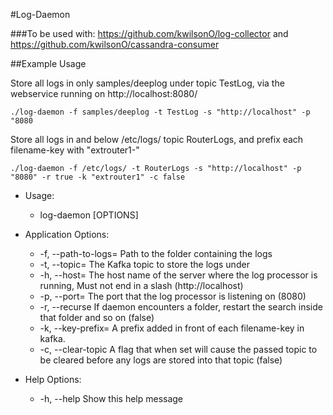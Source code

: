 #Log-Daemon

###To be used with: https://github.com/kwilsonO/log-collector and https://github.com/kwilsonO/cassandra-consumer

##Example Usage

Store all logs in only samples/deeplog under topic TestLog, via the webservice running on http://localhost:8080/

	./log-daemon -f samples/deeplog -t TestLog -s "http://localhost" -p "8080

Store all logs in and below /etc/logs/ topic RouterLogs, and prefix each filename-key with "extrouter1-"

	./log-daemon -f /etc/logs/ -t RouterLogs -s "http://localhost" -p "8080" -r true -k "extrouter1" -c false


* Usage:
  * log-daemon [OPTIONS]

* Application Options:
  * -f, --path-to-logs= Path to the folder containing the logs
  * -t, --topic=        The Kafka topic to store the logs under
  * -h, --host=         The host name of the server where the log processor is running, Must not end in a slash (http://localhost)
  * -p, --port=         The port that the log processor is listening on (8080)
  * -r, --recurse       If daemon encounters a folder, restart the search inside that folder and so on (false)
  * -k, --key-prefix=   A prefix added in front of each filename-key in kafka.
  * -c, --clear-topic   A flag that when set will cause the passed topic to be cleared before any logs are stored into that topic (false)

* Help Options:
  * -h, --help          Show this help message

